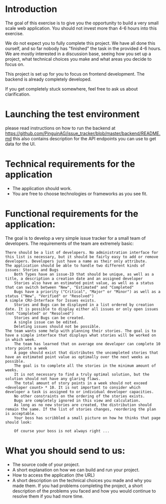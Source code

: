 # Introduction

The goal of this exercise is to give you the opportunity to build a very small scale web application. You should not invest more than 4-6 hours into this exercise.

We do not expect you to fully complete this project. We have all done this ourself, and so far nobody has "finished" the task in the provided 4-6 hours. We are mostly interested in a discussion base, seeing how you set up a project, what technical choices you make and what areas you decide to focus on.

This project is set up for you to focus on frontend development. The backend is already completely developed.

If you get completely stuck somewhere, feel free to ask us about clarification.

# Launching the test environment

please read instructions on how to run the backend at https://github.com/PinguinAG/issue_tracker/blob/master/backend/README.md
this also contains description for the API endpoints you can use to get data for the UI.

# Technical requirements for the application

* The application should work.
* You are free to choose technologies or frameworks as you see fit.

# Functional requirements for the application:

The goal is to develop a very simple issue tracker for a small team of developers. The requirements of the team are extremely basic:

    There should be a list of developers. No administration interface for this list is necessary, but it should be fairly easy to add or remove developers. Developers just have a name as their only attribute.
    The application should be able to handle two different kinds of issues: Stories and Bugs
        Both Types have an issue-ID that should be unique, as well as a title, a description a creation date and an assigned developer
        Stories also have an estimated point value, as well as a status that can switch between "New", "Estimated" and "Completed"
        Bugs have a priority ("Critical", "Major" or "Minor") as well as a status ("New", "Verified" or "Resolved")
    A simple CRU-Interface for Issues exists.
        Stories and Bugs can be displayed in a list ordered by creation date. It is possible to display either all issues or only open issues (not "Completed" or "Resolved")
        Stories and Bugs can be created.
        A single issue can be edited.
        Deleting issues should not be possible.
    The team wants some help with planning their stories. The goal is to have a simple interface that displays what stories will be worked on in which week.
        The team has learned that on average one developer can complete 10 story points a week
        A page should exist that distributes the uncompleted stories that have an estimated point value as optimally over the next weeks as possible.
        The goal is to complete all the stories in the minimum amount of weeks.
        It is not necessary to find a truly optimal solution, but the solution should not have any glaring flaws.
        The total amount of story points in a week should not exceed <developer count> * 10. It is not important to consider which developer a task is assigned to or individual developer capacities.
        No other constraints on the ordering of the stories exists.
        Bugs are completely ignored in this view and calculation.
        As long as no new stories are created, the distribution should remain the same. If the list of stories changes, reordering the plan is acceptable.
        Your boss has scribbled a small picture on how he thinks that page should look:

        Of course your boss is not always right ...

# What you should send to us:

* The source code of your project.
* A short explanation on how we can build and run your project.
* How to access the application (the URL)
* A short description on the technical choices you made and why you made them. If you had problems completing the project, a short description of the problems you faced and how you would continue to resolve them if you had more time.
